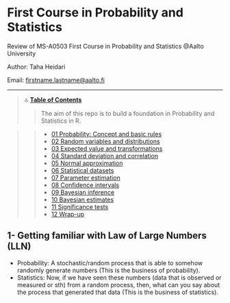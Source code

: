 # First Course in Probability and Statistics
Review of MS-A0503 First Course in Probability and Statistics @Aalto University

Author: Taha Heidari

Email: firstname.lastname@aalto.fi

---

<a id='TOC'></a>

>🔝	<a href='#TOC'><b>Table of Contents</b></a>
>> The aim of this repo is to build a foundation in Probability and Statistics in R. 

>> * <a href='#1.0'> 01 Probability: Concept and basic rules</a>
>> * <a href='#1.0'> 02 Random variables and distributions</a>
>> * <a href='#1.0'> 03 Expected value and transformations</a>
>> * <a href='#1.0'> 04 Standard deviation and correlation</a>
>> * <a href='#1.0'> 05 Normal approximation</a>
>> * <a href='#1.0'> 06 Statistical datasets</a>
>> * <a href='#1.0'> 07 Parameter estimation</a>
>> * <a href='#1.0'> 08 Confidence intervals</a>
>> * <a href='#1.0'> 09 Bayesian inference</a>
>> * <a href='#1.0'> 10 Bayesian estimates</a>
>> * <a href='#1.0'> 11 Significance tests</a>
>> * <a href='#1.0'> 12 Wrap-up</a>


<a id='1.0'></a>
## 1- Getting familiar with Law of Large Numbers (LLN)
+ Probability: A stochastic/random process that is able to somehow randomly generate numbers (This is the business of probability). 
+ Statistics: Now, if we have seen these numbers (data that is observed or measured or sth) from a random process, then, what can you say about the process that generated that data (This is the business of statistics). 
